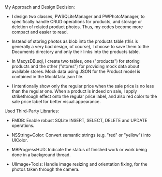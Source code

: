 My Approach and Design Decision:

- I design two classes, PWSQLiteManager and PWPhotoManager, to specifically handle CRUD operations for products, and storage or deletion of related product photos. Thus, my codes become more compact and easier to read.

- Instead of storing photos as blob into the products table (this is generally a very bad design, of course), I choose to save them to the Documents directory and only their links into the products table.

- In MacysDB.sql, I create two tables, one ("products") for storing products and the other ("stores") for providing mock data about available stores. Mock data using JSON for the Product model is contained in the MockData.json file.

- I intentionally show only the regular price when the sale price is no less than the regular one. When a product is indeed on sale, I apply strikethrough effect onto the regular price label, and also red color to the sale price label for better visual appearance.

Used Third-Party Libraries:

- FMDB: Enable robust SQLite INSERT, SELECT, DELETE and UPDATE operations.

- NSString+Color: Convert semantic strings (e.g. "red" or "yellow") into UIColor.

- MBProgressHUD: Indicate the status of finished work or work being done in a background thread.

- UIImage+Tools: Handle image resizing and orientation fixing, for the photos taken through the camera.
